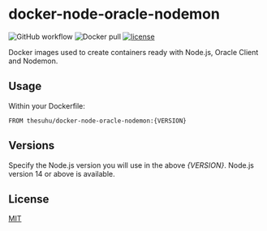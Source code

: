 # docker-node-oracle-nodemon

![GitHub workflow](https://github.com/thesuhu/docker-node-oracle-nodemon/actions/workflows/docker-image.yml/badge.svg) ![Docker pull](https://img.shields.io/docker/pulls/thesuhu/docker-node-oracle-nodemon) [![license](https://img.shields.io/github/license/thesuhu/docker-node-oracle-nodemon)](https://github.com/thesuhu/docker-node-oracle-nodemon/blob/master/LICENSE)

Docker images used to create containers ready with Node.js, Oracle Client and Nodemon.

## Usage

Within your Dockerfile:

```
FROM thesuhu/docker-node-oracle-nodemon:{VERSION}
```

## Versions

Specify the Node.js version you will use in the above *{VERSION}*. Node.js version 14 or above is available.

## License

[MIT](https://github.com/thesuhu/docker-node-oracle-nodemon/blob/master/LICENSE)

